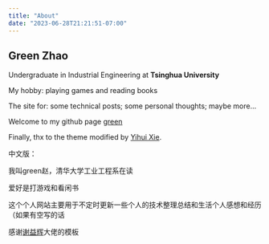 ```yaml
---
title: "About"
date: "2023-06-28T21:21:51-07:00"
---
```


## Green Zhao

Undergraduate in Industrial Engineering at **Tsinghua University**

My hobby: playing games and reading books

The site for: some technical posts; some personal thoughts; maybe more...

Welcome to my github page [green](https://github.com/tsinghua-green-zhao/blog)

Finally, thx to the theme modified by [Yihui Xie](https://github.com/yihui/hugo-lithium).

中文版：

我叫green赵，清华大学工业工程系在读

爱好是打游戏和看闲书

这个个人网站主要用于不定时更新一些个人的技术整理总结和生活个人感想和经历（如果有空写的话

感谢[谢益辉](https://github.com/yihui/hugo-lithium)大佬的模板
